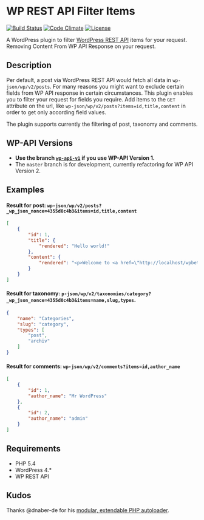# WP REST API Filter Items
[![Build Status](https://travis-ci.org/bueltge/wp-rest-api-filter-items.svg?branch=master)](https://travis-ci.org/bueltge/wp-rest-api-filter-items) [![Code Climate](https://codeclimate.com/github/bueltge/wp-rest-api-filter-items/badges/gpa.svg)](https://codeclimate.com/github/bueltge/wp-rest-api-filter-items) [![License](https://poser.pugx.org/bueltge/wp-rest-api-filter-items/license)](https://packagist.org/packages/bueltge/wp-rest-api-filter-items)

A WordPress plugin to filter [WordPress REST API](http://wp-api.org/) items for your request. Removing Content From WP API Response on your request.

## Description
Per default, a post via WordPress REST API would fetch all data in `wp-json/wp/v2/posts`. For many reasons you might want to exclude certain fields from WP API response in certain circumstances. This plugin enables you to filter your request for fields you require. Add items to the `GET` attribute on the url, like `wp-json/wp/v2/posts?items=id,title,content` in order to get only according field values.

The plugin supports currently the filtering of post, taxonomy and comments.

## WP-API Versions
 * __Use the branch [`wp-api-v1`](tree/wp-api-v1) if you use WP-API Version 1.__
 * The `master` branch is for development, currently refactoring for WP API Version 2.

## Examples
#### Result for post: `wp-json/wp/v2/posts?_wp_json_nonce=4355d0c4b3&items=id,title,content`
```json
[
	{
		"id": 1,
		"title": {
			"rendered": "Hello world!"
		},
		"content": {
			"rendered": "<p>Welcome to <a href=\"http://localhost/wpbeta/\">WP Beta Dev Sites</a>. This is your first post. Edit or delete it, then start blogging!</p>\n"
		}
	}
]
```

#### Result for taxonomy: `p-json/wp/v2/taxonomies/category?_wp_json_nonce=4355d0c4b3&items=name,slug,types`.
```json
{
	"name": "Categories",
	"slug": "category",
	"types": [
		"post",
		"archiv"
	]
}
```

#### Result for comments: `wp-json/wp/v2/comments?items=id,author_name`
```json
[
	{
		"id": 1,
		"author_name": "Mr WordPress"
	},
	{
		"id": 2,
		"author_name": "admin"
	}
]
```

## Requirements
 * PHP 5.4
 * WordPress 4.*
 * WP REST API

## Kudos
Thanks @dnaber-de for his [modular, extendable PHP autoloader](https://github.com/dnaber-de/Requisite).
